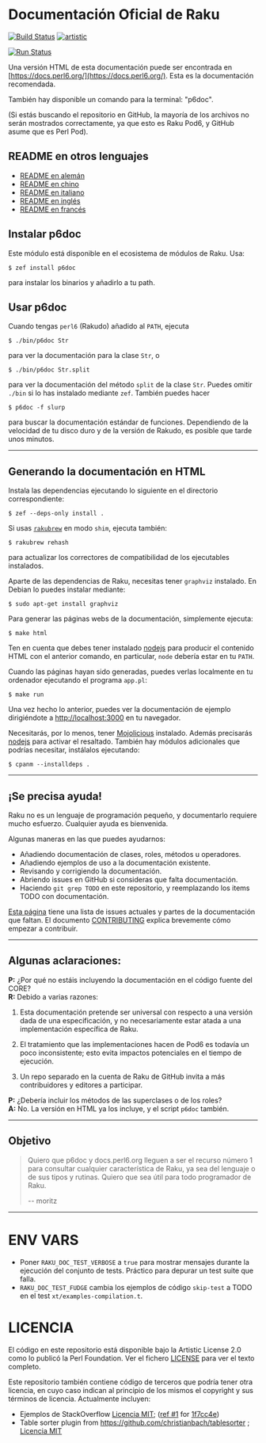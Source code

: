 # Documentación Oficial de Raku

[![Build Status](https://travis-ci.org/perl6/doc.svg?branch=master)](https://travis-ci.org/perl6/doc) [![artistic](https://img.shields.io/badge/license-Artistic%202.0-blue.svg?style=flat)](https://opensource.org/licenses/Artistic-2.0)

[![Run Status](https://api.shippable.com/projects/591e99923f2f790700098a30/badge?branch=master)](https://app.shippable.com/github/perl6/doc)

Una versión HTML de esta documentación puede ser encontrada en [https://docs.perl6.org/](https://docs.perl6.org/).
Esta es la documentación recomendada.

También hay disponible un comando para la terminal: "p6doc".

(Si estás buscando el repositorio en GitHub, la mayoría de los archivos no serán mostrados correctamente,
ya que esto es Raku Pod6, y GitHub asume que es Perl Pod).

## README en otros lenguajes

* [README en alemán](../de/README.de.md)
* [README en chino](../zh/README.zh.md)
* [README en italiano](../it/README.it.md)
* [README en inglés](../../../README.md)
* [README en francés](../fr/README.fr.md)

## Instalar p6doc

Este módulo está disponible en el ecosistema de módulos de Raku. Usa:

    $ zef install p6doc

para instalar los binarios y añadirlo a tu path.

## Usar p6doc

Cuando tengas `perl6` (Rakudo) añadido al `PATH`, ejecuta

    $ ./bin/p6doc Str

para ver la documentación para la clase `Str`, o

    $ ./bin/p6doc Str.split

para ver la documentación del método `split` de la clase `Str`. Puedes
omitir `./bin` si lo has instalado mediante `zef`.
También puedes hacer

    $ p6doc -f slurp

para buscar la documentación estándar de funciones. Dependiendo de la velocidad
de tu disco duro y de la versión de Rakudo, es posible que tarde unos minutos.

-------

## Generando la documentación en HTML

Instala las dependencias ejecutando lo siguiente en el directorio correspondiente:

    $ zef --deps-only install .

Si usas [`rakubrew`](https://rakubrew.org/) en modo `shim`, ejecuta también:

    $ rakubrew rehash

para actualizar los correctores de compatibilidad de los ejecutables instalados.

Aparte de las dependencias de Raku, necesitas tener `graphviz` instalado. En Debian
lo puedes instalar mediante:

    $ sudo apt-get install graphviz

Para generar las páginas webs de la documentación, simplemente ejecuta:

    $ make html

Ten en cuenta que debes tener instalado [nodejs](https://nodejs.org)
para producir el contenido HTML con el anterior comando, en particular,
`node` debería estar en tu `PATH`.

Cuando las páginas hayan sido generadas, puedes verlas localmente
en tu ordenador ejecutando el programa `app.pl`:

    $ make run

Una vez hecho lo anterior, puedes ver la documentación de ejemplo
dirigiéndote a [http://localhost:3000](http://localhost:3000) en tu navegador.

Necesitarás, por lo menos, tener [Mojolicious](https://metacpan.org/pod/Mojolicious)
instalado. Además precisarás [nodejs](https://nodejs.org) para activar el resaltado.
También hay módulos adicionales que podrías necesitar, instálalos ejecutando:

    $ cpanm --installdeps .

---------

## ¡Se precisa ayuda!

Raku no es un lenguaje de programación pequeño, y documentarlo requiere mucho esfuerzo. Cualquier ayuda es bienvenida.

Algunas maneras en las que puedes ayudarnos:

  * Añadiendo documentación de clases, roles, métodos u operadores.
  * Añadiendo ejemplos de uso a la documentación existente.
  * Revisando y corrigiendo la documentación.
  * Abriendo issues en GitHub si consideras que falta documentación.
  * Haciendo `git grep TODO` en este repositorio, y reemplazando los items TODO con documentación.

[Esta página](https://github.com/Raku/doc/issues) tiene una lista de issues actuales y partes de la documentación que faltan. El documento [CONTRIBUTING](CONTRIBUTING.md) explica brevemente cómo empezar a contribuir.

--------
## Algunas aclaraciones:

**P:** ¿Por qué no estáis incluyendo la documentación en el código fuente del CORE?<br>
**R:** Debido a varias razones:

  1. Esta documentación pretende ser universal con respecto a una versión dada de una especificación, y no necesariamente estar atada a una implementación específica de Raku.

  2. El tratamiento que las implementaciones hacen de Pod6 es todavía un poco inconsistente; esto evita impactos potenciales en el tiempo de ejecución.

  3. Un repo separado en la cuenta de Raku de GitHub invita a más contribuidores y editores a participar.

**P:** ¿Debería incluir los métodos de las superclases o de los roles?<br>
**A:** No. La versión en HTML ya los incluye, y el script `p6doc` también.

--------

## Objetivo

> Quiero que p6doc y docs.perl6.org lleguen a ser el recurso número 1 para consultar cualquier
> característica de Raku, ya sea del lenguaje o de sus tipos y rutinas. Quiero que sea útil para todo programador de Raku.
>
>    -- moritz

--------

# ENV VARS

- Poner `RAKU_DOC_TEST_VERBOSE` a `true` para mostrar mensajes durante la ejecución del conjunto de tests. Práctico para depurar un test suite que falla.
- `RAKU_DOC_TEST_FUDGE` cambia los ejemplos de código `skip-test` a TODO en el test `xt/examples-compilation.t`.

# LICENCIA

El código en este repositorio está disponible bajo la Artistic License 2.0 como lo publicó la Perl Foundation. Ver el fichero [LICENSE](LICENSE) para ver el texto completo.

Este repositorio también contiene código de terceros que podría tener otra licencia, en cuyo caso indican al principio de los mismos el copyright y sus términos de licencia. Actualmente incluyen:

* Ejemplos de StackOverflow [Licencia MIT](http://creativecommons.org/licenses/MIT); ([ref #1](http://stackoverflow.com/a/43669837/215487) for [1f7cc4e](https://github.com/Raku/doc/commit/1f7cc4efa0da38b5a9bf544c9b13cc335f87f7f6))
* Table sorter plugin from https://github.com/christianbach/tablesorter ;
  [Licencia MIT](http://creativecommons.org/licenses/MIT)
